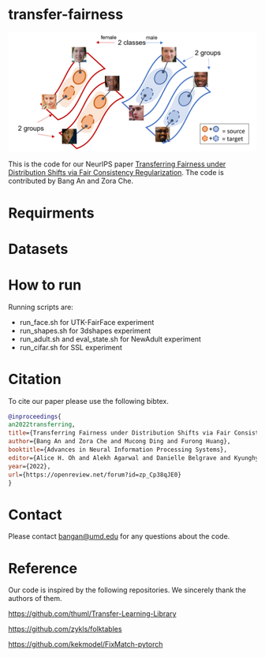 # transfer-fairness
<img src="fig/demo.png" width="1000px"></img>

This is the code for our NeurIPS paper <a href="https://openreview.net/pdf?id=zp_Cp38qJE0">Transferring Fairness under Distribution Shifts via Fair
Consistency Regularization</a>. The code is contributed by Bang An and Zora Che.

# Requirments

# Datasets

# How to run
Running scripts are:

* run_face.sh for UTK-FairFace experiment
* run_shapes.sh for 3dshapes experiment
* run_adult.sh and eval_state.sh for NewAdult experiment
* run_cifar.sh for SSL experiment

# Citation
To cite our paper please use the following bibtex.
```bibtex
@inproceedings{
an2022transferring,
title={Transferring Fairness under Distribution Shifts via Fair Consistency Regularization},
author={Bang An and Zora Che and Mucong Ding and Furong Huang},
booktitle={Advances in Neural Information Processing Systems},
editor={Alice H. Oh and Alekh Agarwal and Danielle Belgrave and Kyunghyun Cho},
year={2022},
url={https://openreview.net/forum?id=zp_Cp38qJE0}
}
```

# Contact
Please contact bangan@umd.edu for any questions about the code.
# Reference
Our code is inspired by the following repositories. We sincerely thank the authors of them.

https://github.com/thuml/Transfer-Learning-Library

https://github.com/zykls/folktables

https://github.com/kekmodel/FixMatch-pytorch